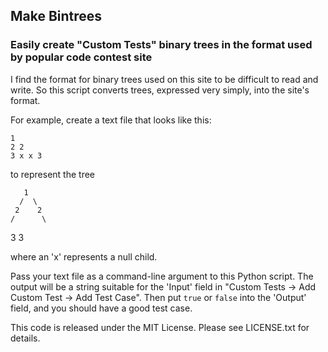 ## Make Bintrees

### Easily create "Custom Tests" binary trees in the format used by popular code contest site

I find the format for binary trees used on this site to be difficult to read and 
write. So this script converts trees, expressed very simply, into the site's format.

For example, create a text file that looks like this:

    1
    2 2
    3 x x 3

to represent the tree

       1
      /  \
     2    2
    /      \
   3        3

where an 'x' represents a null child.

Pass your text file as a command-line argument to this Python script. The output will be a string suitable for the 'Input' field
in "Custom Tests -> Add Custom Test -> Add Test Case". Then put `true` or `false` into the 'Output' field,
and you should have a good test case.

This code is released under the MIT License. Please see LICENSE.txt for details.
